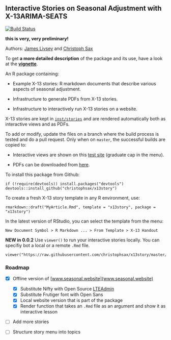 Interactive Stories on Seasonal Adjustment with X-13ARIMA-SEATS
---------------------------------------------------------------

[![Build Status](https://travis-ci.org/christophsax/x13story.svg?branch=master)](https://travis-ci.org/christophsax/x13story)

**this is very, very preliminary!**

Authors: [James Livsey](http://www.census.gov/research/researchers/profile.php?cv_profile=3922&cv_submenu=title) and [Christoph Sax](http://www.christophsax.com)

To get **a more detailed description** of the package and its use, have a look at the 
[**vignette**](https://github.com/christophsax/x13story/raw/master/vignettes/x13story.pdf).

An R package containing:

- Example X-13 stories: R markdown documents that describe various aspects of
  seasonal adjustment.

- Infrastructure to generate PDFs from X-13 stories.

- Infrastructure to interactively run X-13 stories on a website.


X-13 stories are kept in [`inst/stories`](https://github.com/christophsax/x13story/tree/master/inst/stories) and are rendered automatically both as interactive views and as PDFs. 

To add or modify, update the files on a branch where the build process is tested
and do a pull request. Only when on `master`, the successful builds are copied
to:

- Interactive views are shown on this [test site](http://www.seasonal.website/x13story) 
  (graduate cap in the menu).

- PDFs can be downloaded from [here](http://www.christophsax.com/x13story).

To install this package from Github:

    if (!require(devtools)) install.packages("devtools")
    devtools::install_github("christophsax/x13story")


To create a fresh X-13 story template in any R environment, use:

    rmarkdown::draft("MyArticle.Rmd", template = "x13story", package = "x13story")


In the latest version of RStudio, you can select the template from the menu:

    New Document Symbol > R Markdown ... > From Template > X-13 Handout

**NEW in 0.0.2** Use `viewer()` to run your interactive stories locally. You can specifiy bot a local or a remote `.Rmd` file.

    viewer("https://raw.githubusercontent.com/christophsax/x13story/master/inst/stories/x11.Rmd")


### Roadmap

- [X] Offline version of [www.seasonal.website](www.seasonal.website)
   - [X] Substitute Nifty with Open Source [LTEAdmin](https://almsaeedstudio.com/preview)
   - [X] Substitute Frutiger font with Open Sans
   - [X] Local website version that is part of the package
   - [X] Render function that takes an `.Rmd` file as an argument and show it as interactive lesson
- [ ] Add more stories
- [ ] Structure story menu into topics
    
